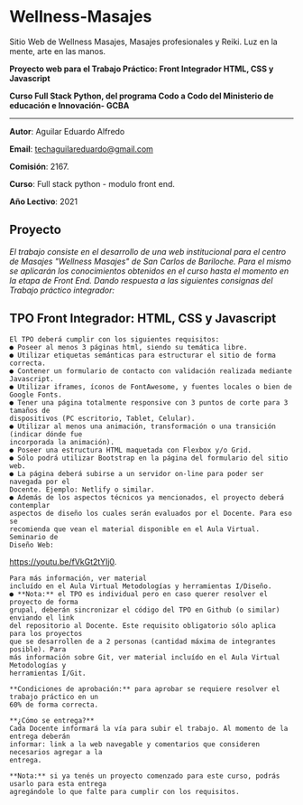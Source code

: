 # Wellness-Masajes
Sitio Web de Wellness Masajes, Masajes profesionales y Reiki. Luz en la mente, arte en las manos.

**Proyecto web para el Trabajo Práctico: Front Integrador HTML, CSS y Javascript**

**Curso Full Stack Python, del programa Codo a Codo del Ministerio de educación e Innovación- GCBA**

----
**Autor**:  Aguilar Eduardo Alfredo

**Email**: techaguilareduardo@gmail.com

**Comisión**: 2167.

**Curso**: Full stack python - modulo front end.

**Año Lectivo**: 2021


Proyecto
----
*El trabajo consiste en el desarrollo de una web institucional para el centro de Masajes "Wellness Masajes" de San Carlos de Bariloche.
Para el mismo se aplicarán los conocimientos obtenidos en el curso hasta el momento en la etapa de Front End. Dando respuesta a las siguientes consignas del Trabajo práctico integrador:*

TPO Front Integrador: HTML, CSS y Javascript
-----
```
El TPO deberá cumplir con los siguientes requisitos:
● Poseer al menos 3 páginas html, siendo su temática libre.
● Utilizar etiquetas semánticas para estructurar el sitio de forma correcta.
● Contener un formulario de contacto con validación realizada mediante Javascript.
● Utilizar iframes, íconos de FontAwesome, y fuentes locales o bien de Google Fonts.
● Tener una página totalmente responsive con 3 puntos de corte para 3 tamaños de
dispositivos (PC escritorio, Tablet, Celular).
● Utilizar al menos una animación, transformación o una transición (indicar dónde fue
incorporada la animación).
● Poseer una estructura HTML maquetada con Flexbox y/o Grid.
● Sólo podrá utilizar Bootstrap en la página del formulario del sitio web.
● La página deberá subirse a un servidor on-line para poder ser navegada por el
Docente. Ejemplo: Netlify o similar.
● Además de los aspectos técnicos ya mencionados, el proyecto deberá contemplar
aspectos de diseño los cuales serán evaluados por el Docente. Para eso se
recomienda que vean el material disponible en el Aula Virtual. Seminario de
Diseño Web:
``` 
https://youtu.be/fVkGt2tYIj0. 

```
Para más información, ver material
incluído en el Aula Virtual Metodologías y herramientas I/Diseño.
● **Nota:** el TPO es individual pero en caso querer resolver el proyecto de forma
grupal, deberán sincronizar el código del TPO en Github (o similar) enviando el link
del repositorio al Docente. Este requisito obligatorio sólo aplica para los proyectos
que se desarrollen de a 2 personas (cantidad máxima de integrantes posible). Para
más información sobre Git, ver material incluído en el Aula Virtual Metodologías y
herramientas I/Git.

**Condiciones de aprobación:** para aprobar se requiere resolver el trabajo práctico en un
60% de forma correcta.

**¿Cómo se entrega?**
Cada Docente informará la vía para subir el trabajo. Al momento de la entrega deberán
informar: link a la web navegable y comentarios que consideren necesarios agregar a la
entrega.

**Nota:** si ya tenés un proyecto comenzado para este curso, podrás usarlo para esta entrega
agregándole lo que falte para cumplir con los requisitos.
```
